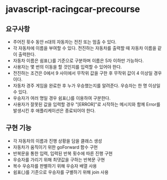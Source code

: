 # javascript-racingcar-precourse


## 요구사항
- 주어진 횟수 동안 n대의 자동차는 전진 또는 멈출 수 있다.
- 각 자동차에 이름을 부여할 수 있다. 전진하는 자동차를 출력할 때 자동차 이름을 같이 출력한다.
- 자동차 이름은 쉼표(,)를 기준으로 구분하며 이름은 5자 이하만 가능하다.
- 사용자는 몇 번의 이동을 할 것인지를 입력할 수 있어야 한다.
- 전진하는 조건은 0에서 9 사이에서 무작위 값을 구한 후 무작위 값이 4 이상일 경우이다.
- 자동차 경주 게임을 완료한 후 누가 우승했는지를 알려준다. 우승자는 한 명 이상일 수 있다.
- 우승자가 여러 명일 경우 쉼표(,)를 이용하여 구분한다.
- 사용자가 잘못된 값을 입력할 경우 "[ERROR]"로 시작하는 메시지와 함께 Error를 발생시킨 후 애플리케이션은 종료되어야 한다.

## 구현 기능
- 각 자동차의 이름과 진행 상황을 담을 클래스 생성
- 자동차가 움직이기 위한 goForward 함수 구현
- 반복문을 통한 입력, 입력된 반복 횟수에 따른 진행 구현
- 우승자를 가리기 위해 최댓값을 구하는 반복문 구현
- 복수 우승자를 판별하기 위해 우승자 배열 사용
- 쉼표(,)를 기준으로 우승자를 구별하기 위해 join 사용